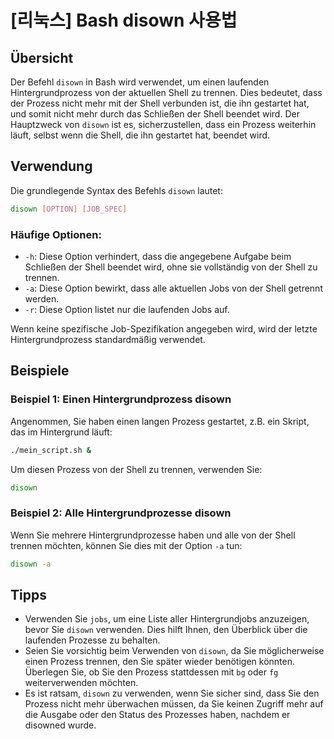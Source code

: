 # [리눅스] Bash disown 사용법

## Übersicht
Der Befehl `disown` in Bash wird verwendet, um einen laufenden Hintergrundprozess von der aktuellen Shell zu trennen. Dies bedeutet, dass der Prozess nicht mehr mit der Shell verbunden ist, die ihn gestartet hat, und somit nicht mehr durch das Schließen der Shell beendet wird. Der Hauptzweck von `disown` ist es, sicherzustellen, dass ein Prozess weiterhin läuft, selbst wenn die Shell, die ihn gestartet hat, beendet wird.

## Verwendung
Die grundlegende Syntax des Befehls `disown` lautet:

```bash
disown [OPTION] [JOB_SPEC]
```

### Häufige Optionen:
- `-h`: Diese Option verhindert, dass die angegebene Aufgabe beim Schließen der Shell beendet wird, ohne sie vollständig von der Shell zu trennen.
- `-a`: Diese Option bewirkt, dass alle aktuellen Jobs von der Shell getrennt werden.
- `-r`: Diese Option listet nur die laufenden Jobs auf.

Wenn keine spezifische Job-Spezifikation angegeben wird, wird der letzte Hintergrundprozess standardmäßig verwendet.

## Beispiele
### Beispiel 1: Einen Hintergrundprozess disown
Angenommen, Sie haben einen langen Prozess gestartet, z.B. ein Skript, das im Hintergrund läuft:

```bash
./mein_script.sh &
```

Um diesen Prozess von der Shell zu trennen, verwenden Sie:

```bash
disown
```

### Beispiel 2: Alle Hintergrundprozesse disown
Wenn Sie mehrere Hintergrundprozesse haben und alle von der Shell trennen möchten, können Sie dies mit der Option `-a` tun:

```bash
disown -a
```

## Tipps
- Verwenden Sie `jobs`, um eine Liste aller Hintergrundjobs anzuzeigen, bevor Sie `disown` verwenden. Dies hilft Ihnen, den Überblick über die laufenden Prozesse zu behalten.
- Seien Sie vorsichtig beim Verwenden von `disown`, da Sie möglicherweise einen Prozess trennen, den Sie später wieder benötigen könnten. Überlegen Sie, ob Sie den Prozess stattdessen mit `bg` oder `fg` weiterverwenden möchten.
- Es ist ratsam, `disown` zu verwenden, wenn Sie sicher sind, dass Sie den Prozess nicht mehr überwachen müssen, da Sie keinen Zugriff mehr auf die Ausgabe oder den Status des Prozesses haben, nachdem er disowned wurde.